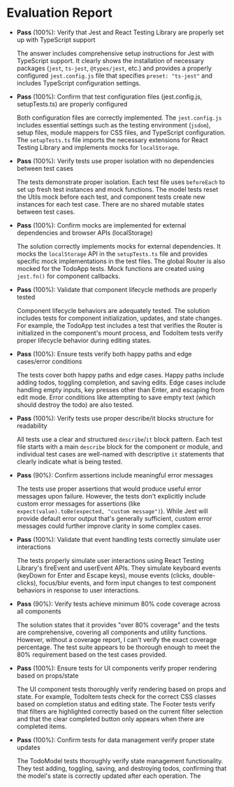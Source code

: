 # Evaluation Report

- **Pass** (100%): Verify that Jest and React Testing Library are properly set up with TypeScript support
    
    The answer includes comprehensive setup instructions for Jest with TypeScript support. It clearly shows the installation of necessary packages (`jest`, `ts-jest`, `@types/jest`, etc.) and provides a properly configured `jest.config.js` file that specifies `preset: "ts-jest"` and includes TypeScript configuration settings.

- **Pass** (100%): Confirm that test configuration files (jest.config.js, setupTests.ts) are properly configured

    Both configuration files are correctly implemented. The `jest.config.js` includes essential settings such as the testing environment (`jsdom`), setup files, module mappers for CSS files, and TypeScript configuration. The `setupTests.ts` file imports the necessary extensions for React Testing Library and implements mocks for `localStorage`.

- **Pass** (100%): Verify tests use proper isolation with no dependencies between test cases

    The tests demonstrate proper isolation. Each test file uses `beforeEach` to set up fresh test instances and mock functions. The model tests reset the Utils mock before each test, and component tests create new instances for each test case. There are no shared mutable states between test cases.

- **Pass** (100%): Confirm mocks are implemented for external dependencies and browser APIs (localStorage)

    The solution correctly implements mocks for external dependencies. It mocks the `localStorage` API in the `setupTests.ts` file and provides specific mock implementations in the test files. The global Router is also mocked for the TodoApp tests. Mock functions are created using `jest.fn()` for component callbacks.

- **Pass** (100%): Validate that component lifecycle methods are properly tested

    Component lifecycle behaviors are adequately tested. The solution includes tests for component initialization, updates, and state changes. For example, the TodoApp test includes a test that verifies the Router is initialized in the component's mount process, and TodoItem tests verify proper lifecycle behavior during editing states.

- **Pass** (100%): Ensure tests verify both happy paths and edge cases/error conditions

    The tests cover both happy paths and edge cases. Happy paths include adding todos, toggling completion, and saving edits. Edge cases include handling empty inputs, key presses other than Enter, and escaping from edit mode. Error conditions like attempting to save empty text (which should destroy the todo) are also tested.

- **Pass** (100%): Verify tests use proper describe/it blocks structure for readability

    All tests use a clear and structured `describe`/`it` block pattern. Each test file starts with a main `describe` block for the component or module, and individual test cases are well-named with descriptive `it` statements that clearly indicate what is being tested.

- **Pass** (90%): Confirm assertions include meaningful error messages

    The tests use proper assertions that would produce useful error messages upon failure. However, the tests don't explicitly include custom error messages for assertions (like `expect(value).toBe(expected, "custom message")`). While Jest will provide default error output that's generally sufficient, custom error messages could further improve clarity in some complex cases.

- **Pass** (100%): Validate that event handling tests correctly simulate user interactions

    The tests properly simulate user interactions using React Testing Library's fireEvent and userEvent APIs. They simulate keyboard events (keyDown for Enter and Escape keys), mouse events (clicks, double-clicks), focus/blur events, and form input changes to test component behaviors in response to user interactions.

- **Pass** (90%): Verify tests achieve minimum 80% code coverage across all components

    The solution states that it provides "over 80% coverage" and the tests are comprehensive, covering all components and utility functions. However, without a coverage report, I can't verify the exact coverage percentage. The test suite appears to be thorough enough to meet the 80% requirement based on the test cases provided.

- **Pass** (100%): Ensure tests for UI components verify proper rendering based on props/state

    The UI component tests thoroughly verify rendering based on props and state. For example, TodoItem tests check for the correct CSS classes based on completion status and editing state. The Footer tests verify that filters are highlighted correctly based on the current filter selection and that the clear completed button only appears when there are completed items.

- **Pass** (100%): Confirm tests for data management verify proper state updates

    The TodoModel tests thoroughly verify state management functionality. They test adding, toggling, saving, and destroying todos, confirming that the model's state is correctly updated after each operation. The